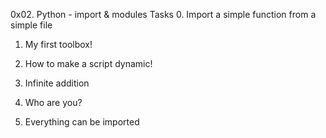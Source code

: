 0x02. Python - import & modules
Tasks
0. Import a simple function from a simple file

1. My first toolbox!

2. How to make a script dynamic!

3. Infinite addition

4. Who are you?

5. Everything can be imported
